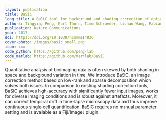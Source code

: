 ```yaml
---
layout: publication
title: BaSiC
long_title: A BaSiC tool for background and shading correction of optical microscopy images
authors: Tingying Peng, Kurt Thorn, Timm Schroeder, Lichao Wang, Fabian J. Theis, Carsten Marr & Nassir Navab
publication: Nature Communications
year: 2017
doi: https://doi.org/10.1038/ncomms14836
cover-photo: /images/basic_small.png
icon: xxx
code_python: https://github.com/peng-lab
code_matlab: https://github.com/marrlab/BaSiC
---
```


Quantitative analysis of bioimaging data is often skewed by both shading in space and background variation in time. We introduce BaSiC, an image correction method based on low-rank and sparse decomposition which solves both issues. In comparison to existing shading correction tools, BaSiC achieves high-accuracy with significantly fewer input images, works for diverse imaging conditions and is robust against artefacts. Moreover, it can correct temporal drift in time-lapse microscopy data and thus improve continuous single-cell quantification. BaSiC requires no manual parameter setting and is available as a Fiji/ImageJ plugin.